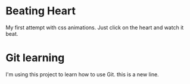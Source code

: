 # Beating Heart
My first attempt with css animations.
Just click on the heart and watch it beat.

# Git learning
I'm using this project to learn how to use Git.
this is a new line.